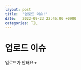 ```yaml
---
layout: post
title:  "업로드 이슈!"
date:   2022-09-23 22:46:00 +0900
categories: TIL
---
```

# 업로드 이슈
업로드가 안돼요ㅜ